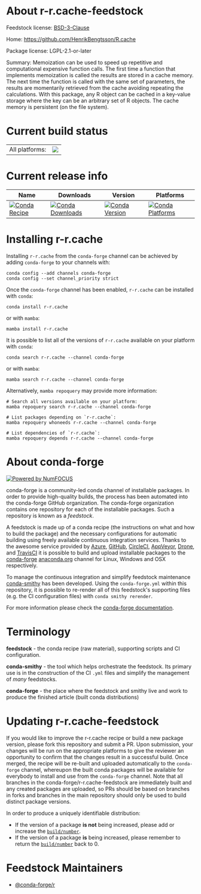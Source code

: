 About r-r.cache-feedstock
=========================

Feedstock license: [BSD-3-Clause](https://github.com/conda-forge/r-r.cache-feedstock/blob/main/LICENSE.txt)

Home: https://github.com/HenrikBengtsson/R.cache

Package license: LGPL-2.1-or-later

Summary: Memoization can be used to speed up repetitive and computational expensive function calls.  The first time a function that implements memoization is called the results are stored in a cache memory.  The next time the function is called with the same set of parameters, the results are momentarily retrieved from the cache avoiding repeating the calculations.  With this package, any R object can be cached in a key-value storage where the key can be an arbitrary set of R objects.  The cache memory is persistent (on the file system).

Current build status
====================


<table><tr><td>All platforms:</td>
    <td>
      <a href="https://dev.azure.com/conda-forge/feedstock-builds/_build/latest?definitionId=1492&branchName=main">
        <img src="https://dev.azure.com/conda-forge/feedstock-builds/_apis/build/status/r-r.cache-feedstock?branchName=main">
      </a>
    </td>
  </tr>
</table>

Current release info
====================

| Name | Downloads | Version | Platforms |
| --- | --- | --- | --- |
| [![Conda Recipe](https://img.shields.io/badge/recipe-r--r.cache-green.svg)](https://anaconda.org/conda-forge/r-r.cache) | [![Conda Downloads](https://img.shields.io/conda/dn/conda-forge/r-r.cache.svg)](https://anaconda.org/conda-forge/r-r.cache) | [![Conda Version](https://img.shields.io/conda/vn/conda-forge/r-r.cache.svg)](https://anaconda.org/conda-forge/r-r.cache) | [![Conda Platforms](https://img.shields.io/conda/pn/conda-forge/r-r.cache.svg)](https://anaconda.org/conda-forge/r-r.cache) |

Installing r-r.cache
====================

Installing `r-r.cache` from the `conda-forge` channel can be achieved by adding `conda-forge` to your channels with:

```
conda config --add channels conda-forge
conda config --set channel_priority strict
```

Once the `conda-forge` channel has been enabled, `r-r.cache` can be installed with `conda`:

```
conda install r-r.cache
```

or with `mamba`:

```
mamba install r-r.cache
```

It is possible to list all of the versions of `r-r.cache` available on your platform with `conda`:

```
conda search r-r.cache --channel conda-forge
```

or with `mamba`:

```
mamba search r-r.cache --channel conda-forge
```

Alternatively, `mamba repoquery` may provide more information:

```
# Search all versions available on your platform:
mamba repoquery search r-r.cache --channel conda-forge

# List packages depending on `r-r.cache`:
mamba repoquery whoneeds r-r.cache --channel conda-forge

# List dependencies of `r-r.cache`:
mamba repoquery depends r-r.cache --channel conda-forge
```


About conda-forge
=================

[![Powered by
NumFOCUS](https://img.shields.io/badge/powered%20by-NumFOCUS-orange.svg?style=flat&colorA=E1523D&colorB=007D8A)](https://numfocus.org)

conda-forge is a community-led conda channel of installable packages.
In order to provide high-quality builds, the process has been automated into the
conda-forge GitHub organization. The conda-forge organization contains one repository
for each of the installable packages. Such a repository is known as a *feedstock*.

A feedstock is made up of a conda recipe (the instructions on what and how to build
the package) and the necessary configurations for automatic building using freely
available continuous integration services. Thanks to the awesome service provided by
[Azure](https://azure.microsoft.com/en-us/services/devops/), [GitHub](https://github.com/),
[CircleCI](https://circleci.com/), [AppVeyor](https://www.appveyor.com/),
[Drone](https://cloud.drone.io/welcome), and [TravisCI](https://travis-ci.com/)
it is possible to build and upload installable packages to the
[conda-forge](https://anaconda.org/conda-forge) [anaconda.org](https://anaconda.org/)
channel for Linux, Windows and OSX respectively.

To manage the continuous integration and simplify feedstock maintenance
[conda-smithy](https://github.com/conda-forge/conda-smithy) has been developed.
Using the ``conda-forge.yml`` within this repository, it is possible to re-render all of
this feedstock's supporting files (e.g. the CI configuration files) with ``conda smithy rerender``.

For more information please check the [conda-forge documentation](https://conda-forge.org/docs/).

Terminology
===========

**feedstock** - the conda recipe (raw material), supporting scripts and CI configuration.

**conda-smithy** - the tool which helps orchestrate the feedstock.
                   Its primary use is in the construction of the CI ``.yml`` files
                   and simplify the management of *many* feedstocks.

**conda-forge** - the place where the feedstock and smithy live and work to
                  produce the finished article (built conda distributions)


Updating r-r.cache-feedstock
============================

If you would like to improve the r-r.cache recipe or build a new
package version, please fork this repository and submit a PR. Upon submission,
your changes will be run on the appropriate platforms to give the reviewer an
opportunity to confirm that the changes result in a successful build. Once
merged, the recipe will be re-built and uploaded automatically to the
`conda-forge` channel, whereupon the built conda packages will be available for
everybody to install and use from the `conda-forge` channel.
Note that all branches in the conda-forge/r-r.cache-feedstock are
immediately built and any created packages are uploaded, so PRs should be based
on branches in forks and branches in the main repository should only be used to
build distinct package versions.

In order to produce a uniquely identifiable distribution:
 * If the version of a package **is not** being increased, please add or increase
   the [``build/number``](https://docs.conda.io/projects/conda-build/en/latest/resources/define-metadata.html#build-number-and-string).
 * If the version of a package **is** being increased, please remember to return
   the [``build/number``](https://docs.conda.io/projects/conda-build/en/latest/resources/define-metadata.html#build-number-and-string)
   back to 0.

Feedstock Maintainers
=====================

* [@conda-forge/r](https://github.com/conda-forge/r/)


